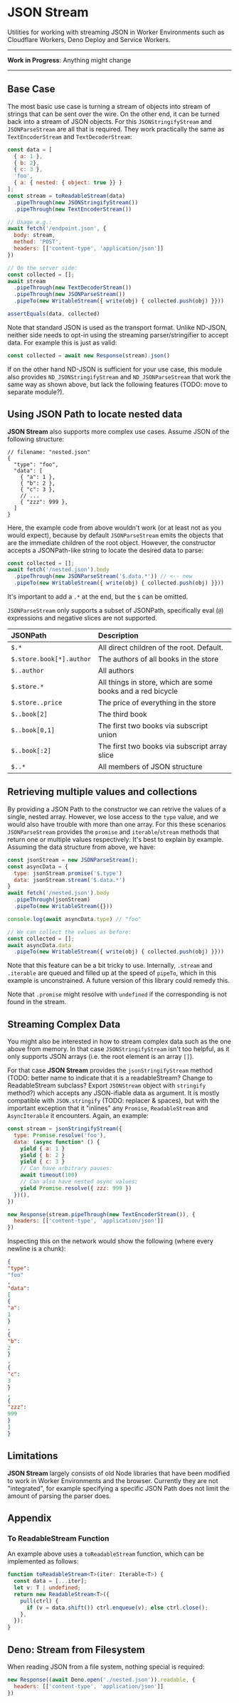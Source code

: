 # JSON Stream

Utilities for working with streaming JSON in Worker Environments such as Cloudflare Workers, Deno Deploy and Service Workers.

***

__Work in Progress__: Anything might change

***

## Base Case
The most basic use case is turning a stream of objects into stream of strings that can be sent over the wire.
On the other end, it can be turned back into a stream of JSON objects. 
For this `JSONStringifyStream` and `JSONParseStream` are all that is required. 
They work practically the same as `TextEncoderStream` and `TextDecoderStream`:

```js
const data = [
  { a: 1 }, 
  { b: 2}, 
  { c: 3 }, 
  'foo', 
  { a: { nested: { object: true }} }
];
const stream = toReadableStream(data)
  .pipeThrough(new JSONStringifyStream())
  .pipeThrough(new TextEncoderStream())

// Usage e.g.:
await fetch('/endpoint.json', { 
  body: stream, 
  method: 'POST', 
  headers: [['content-type', 'application/json']] 
})

// On the server side:
const collected = [];
await stream
  .pipeThrough(new TextDecoderStream())
  .pipeThrough(new JSONParseStream())
  .pipeTo(new WritableStream({ write(obj) { collected.push(obj) }}))

assertEquals(data, collected)
```

Note that standard JSON is used as the transport format. Unlike ND-JSON, 
neither side needs to opt-in using the streaming parser/stringifier to accept data. 
For example this is just as valid:

```js
const collected = await new Response(stream).json()
```

If on the other hand ND-JSON is sufficient for your use case, this module also provides `ND_JSONStringifyStream` and `ND_JSONParseStream` that work the same way as shown above, but lack the following features (TODO: move to separate module?).

## Using JSON Path to locate nested data 
__JSON Stream__ also supports more complex use cases. Assume JSON of the following structure:

```jsonc
// filename: "nested.json"
{
  "type": "foo",
  "data": [
    { "a": 1 }, 
    { "b": 2 }, 
    { "c": 3 }, 
    // ...
    { "zzz": 999 }, 
  ]
}
```

Here, the example code from above wouldn't work (or at least not as you would expect), 
because by default `JSONParseStream` emits the objects that are the immediate children of the root object. 
However, the constructor accepts a JSONPath-like string to locate the desired data to parse:

```js
const collected = [];
await fetch('/nested.json').body
  .pipeThrough(new JSONParseStream('$.data.*')) // <-- new
  .pipeTo(new WritableStream({ write(obj) { collected.push(obj) }}))
```

It's important to add a `.*` at the end, but the `$` can be omitted. 

`JSONParseStream` only supports a subset of JSONPath, specifically eval (`@`) expressions and negative slices are not supported.

| JSONPath                  | Description                                                 |
|:--------------------------|:------------------------------------------------------------|
| `$.*`                     | All direct children of the root. Default.                   |
| `$.store.book[*].author`  | The authors of all books in the store                       |
| `$..author`               | All authors                                                 |
| `$.store.*`               | All things in store, which are some books and a red bicycle |
| `$.store..price`          | The price of everything in the store                        |
| `$..book[2]`              | The third book                                              |
| `$..book[0,1]`            | The first two books via subscript union                     |
| `$..book[:2]`             | The first two books via subscript array slice               |
| `$..*`                    | All members of JSON structure                               |

<!-- (The JSONPath argument can also be used to receive every parsed value as they arrive by using `$..*`) -->

## Retrieving multiple values and collections
By providing a JSON Path to the constructor we can retrive the values of a single, nested array. 
However, we lose access to the `type` value, and we would also have trouble with more than one array.
For this these scenarios `JSONParseStream` provides the `promise` and `iterable`/`stream` methods that return one or multiple values respectively: It's best to explain by example. Assuming the data structure from above, we have:

```js
const jsonStream = new JSONParseStream();
const asyncData = {
  type: jsonStream.promise('$.type')
  data: jsonStream.stream('$.data.*')
}
await fetch('/nested.json').body
  .pipeThrough(jsonStream)
  .pipeTo(new WritableStream({}))

console.log(await asyncData.type) // "foo"

// We can collect the values as before:
const collected = [];
await asyncData.data
  .pipeTo(new WritableStream({ write(obj) { collected.push(obj) }}))
```

Note that this feature can be a bit tricky to use. Internally, `.stream` and `.iterable` are queued and filled up at the speed of `pipeTo`, which in this example is unconstrained. A future version of this library could remedy this.

Note that `.promise` might resolve with `undefined` if the corresponding is not found in the stream.

## Streaming Complex Data
You might also be interested in how to stream complex data such as the one above from memory.
In that case `JSONStringifyStream` isn't too helpful, as it only supports JSON arrays (i.e. the root element is an array `[]`). 

For that case __JSON Stream__ provides the `jsonStringifyStream` method (TODO: better name to indicate that it is a readableStream? Change to ReadableStream subclass? Export `JSONStream` object with `stringify` method?) which accepts any JSON-ifiable data as argument. It is mostly compatible with `JSON.stringify` (TODO: replacer & spaces), but with the important exception that it "inlines" any `Promise`, `ReadableStream` and `AsyncIterable` it encounters. Again, an example:

```js
const stream = jsonStringifyStream({
  type: Promise.resolve('foo'),
  data: (async function* () {
    yield { a: 1 } 
    yield { b: 2 } 
    yield { c: 3 } 
    // Can have arbitrary pauses:
    await timeout(100) 
    // Can also have nested async values:
    yield Promise.resolve({ zzz: 999 })
  })(),
})

new Response(stream.pipeThrough(new TextEncoderStream()), {
  headers: [['content-type', 'application/json']] 
})
```

Inspecting this on the network would show the following (where every newline is a chunk):
```json
{
"type":
"foo"
,
"data":
[
{
"a":
1
}
,
{
"b":
2
}
,
{
"c":
3
}
,
{
"zzz":
999
}
]
}
```

## Limitations
**JSON Stream** largely consists of old Node libraries that have been modified to work in Worker Environments and the browser. Currently they are not "integrated", for example specifying a specific JSON Path does not limit the amount of parsing the parser does.


## Appendix
### To ReadableStream Function
An example above uses a `toReadableStream` function, which can be implemented as follows:
```ts
function toReadableStream<T>(iter: Iterable<T>) {
  const data = [...iter];
  let v: T | undefined;
  return new ReadableStream<T>({
    pull(ctrl) { 
      if (v = data.shift()) ctrl.enqueue(v); else ctrl.close();
    },
  });
}
```

## Deno: Stream from Filesystem
When reading JSON from a file system, nothing special is required: 

```js
new Response((await Deno.open('./nested.json')).readable, {
  headers: [['content-type', 'application/json']] 
})
```
